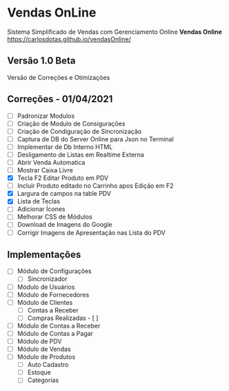 # Vendas OnLine

Sistema Simplificado de Vendas com Gerenciamento Online **Vendas Online**
https://carlosdotas.github.io/vendasOnline/

## Versão 1.0 Beta 
Versão de Correções e Otimizações
## Correções - 01/04/2021 
 - [ ] Padronizar Modulos
 - [ ] Criação de Modulo de Consigurações 
 - [ ] Criação de Condiguração de Sincronização
 - [ ] Captura de DB do Server Online para Json no Terminal
 - [ ] Implementar de Db Interno HTML
 - [ ] Desligamento de Listas em Realtime Externa
 - [ ] Abrir Venda Automatica
 - [ ] Mostrar Caixa Livre
 - [x] Tecla F2 Editar Produto em PDV
 - [ ] Incluir Produto editado no Carrinho apos Edição em F2
 - [x] Largura de campos na table PDV
 - [x] Lista de Teclas
 - [ ] Adicionar Ícones
 - [ ] Melhorar CSS de Módulos
 - [ ] Download de Imagens do Google
 - [ ] Corrigir Imagens de Apresentação nas Lista do PDV
 
## Implementações
 - [ ] Módulo de Configurações
 	 - [ ] Sincronizador
 - [ ] Módulo de Usuários
 - [ ] Módulo  de Fornecedores
 - [ ] Módulo de Clientes
	 - [ ] Contas a Receber
	 - [ ] Compras Realizadas - [ ] 
 - [ ] Módulo  de Contas a Receber
 - [ ] Módulo de Contas a Pagar
 - [ ] Módulo de PDV
 - [ ] Módulo de Vendas
 - [ ] Módulo de Produtos
	 - [ ] Auto Cadastro
	 - [ ] Estoque
	 - [ ] Categorias

```
